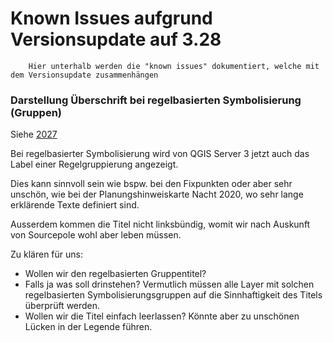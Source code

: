 # Known Issues aufgrund Versionsupdate auf 3.28

        Hier unterhalb werden die "known issues" dokumentiert, welche mit dem Versionsupdate zusammenhängen 

### Darstellung Überschrift bei regelbasierten Symbolisierung (Gruppen)

Siehe [2027](https://sogis.openproject.com/projects/task/work_packages/2027/activity)

Bei regelbasierter Symbolisierung wird von QGIS Server 3 jetzt auch das Label einer Regelgruppierung angezeigt.

Dies kann sinnvoll sein wie bspw. bei den Fixpunkten oder aber sehr unschön, wie bei der Planungshinweiskarte Nacht 2020, wo sehr lange erklärende Texte definiert sind.

Ausserdem kommen die Titel nicht linksbündig, womit wir nach Auskunft von Sourcepole wohl aber leben müssen.

Zu klären für uns: 

* Wollen wir den regelbasierten Gruppentitel?
* Falls ja was soll drinstehen? Vermutlich müssen alle Layer mit solchen regelbasierten Symbolisierungsgruppen auf die Sinnhaftigkeit des Titels überprüft werden.
* Wollen wir die Titel einfach leerlassen? Könnte aber zu unschönen Lücken in der Legende führen.


